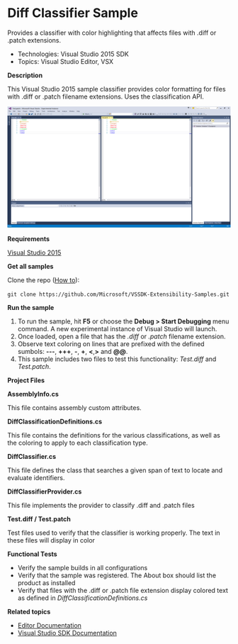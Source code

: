 # Diff Classifier Sample
Provides a classifier with color highlighting that affects files
with .diff or .patch extensions.

* Technologies: Visual Studio 2015 SDK
* Topics: Visual Studio Editor, VSX



**Description**

This Visual Studio 2015 sample classifier provides color formatting for files
with .diff or .patch filename extensions. Uses the classification API.

![image](C%23/DiffClassifier_Screenshot.png)

**Requirements**

[ Visual Studio 2015 ](https://www.visualstudio.com/products/visual-studio-community-vs?wt.mc_id=o~display~github~vssdk)



**Get all samples**

Clone the repo ([How to](https://git-scm.com/book/en/v2/Git-Basics-Getting-a-Git-Repository#Cloning-an-Existing-Repository)):

`git clone https://github.com/Microsoft/VSSDK-Extensibility-Samples.git`

**Run the sample**

  1. To run the sample, hit **F5** or choose the **Debug &gt; Start Debugging** menu command. A new experimental instance of Visual Studio will launch. 
  2. Once loaded, open a file that has the _.diff_ or _.patch_ filename extension. 
  3. Observe text coloring on lines that are prefixed with the defined sumbols: **---**, **+++**, **-**, **+**, **&lt;**,**&gt;** and **@@**. 
  4. This sample includes two files to test this functionality: _Test.diff_ and _Test.patch_. 



**Project Files**

**AssemblyInfo.cs**

This file contains assembly custom attributes.

**DiffClassificationDefinitions.cs**

This file contains the definitions for the various classifications, as well as
the coloring to apply to each classification type.

**DiffClassifier.cs**

This file defines the class that searches a given span of text to locate and
evaluate identifiers.

**DiffClassifierProvider.cs**

This file implements the provider to classify .diff and .patch files

**Test.diff / Test.patch**

Test files used to verify that the classifier is working properly. The text in
these files will display in color



**Functional Tests**

  * Verify the sample builds in all configurations
  * Verify that the sample was registered. The About box should list the product as installed
  * Verify that files with the .diff or .patch file extension display colored text as defined in _DiffClassificationDefinitions.cs_



**Related topics**

  * [ Editor Documentation ](https://msdn.microsoft.com/en-us/library/dd885118(v=vs.140).aspx)
  * [ Visual Studio SDK Documentation ](https://msdn.microsoft.com/en-us/library/bb166441(v=vs.140).aspx)



